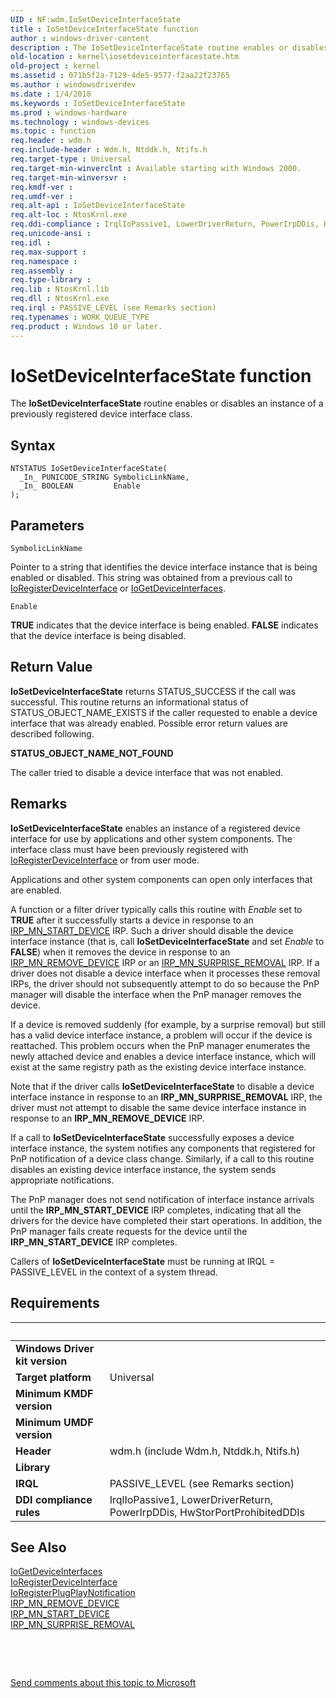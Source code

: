 ```yaml
---
UID : NF:wdm.IoSetDeviceInterfaceState
title : IoSetDeviceInterfaceState function
author : windows-driver-content
description : The IoSetDeviceInterfaceState routine enables or disables an instance of a previously registered device interface class.
old-location : kernel\iosetdeviceinterfacestate.htm
old-project : kernel
ms.assetid : 071b5f2a-7129-4de5-9577-f2aa22f23765
ms.author : windowsdriverdev
ms.date : 1/4/2018
ms.keywords : IoSetDeviceInterfaceState
ms.prod : windows-hardware
ms.technology : windows-devices
ms.topic : function
req.header : wdm.h
req.include-header : Wdm.h, Ntddk.h, Ntifs.h
req.target-type : Universal
req.target-min-winverclnt : Available starting with Windows 2000.
req.target-min-winversvr : 
req.kmdf-ver : 
req.umdf-ver : 
req.alt-api : IoSetDeviceInterfaceState
req.alt-loc : NtosKrnl.exe
req.ddi-compliance : IrqlIoPassive1, LowerDriverReturn, PowerIrpDDis, HwStorPortProhibitedDDIs
req.unicode-ansi : 
req.idl : 
req.max-support : 
req.namespace : 
req.assembly : 
req.type-library : 
req.lib : NtosKrnl.lib
req.dll : NtosKrnl.exe
req.irql : PASSIVE_LEVEL (see Remarks section)
req.typenames : WORK_QUEUE_TYPE
req.product : Windows 10 or later.
---
```



# IoSetDeviceInterfaceState function
The <b>IoSetDeviceInterfaceState</b> routine enables or disables an instance of a previously registered device interface class.

## Syntax

````
NTSTATUS IoSetDeviceInterfaceState(
  _In_ PUNICODE_STRING SymbolicLinkName,
  _In_ BOOLEAN         Enable
);
````

## Parameters

`SymbolicLinkName`

Pointer to a string that identifies the device interface instance that is being enabled or disabled. This string was obtained from a previous call to <a href="..\wdm\nf-wdm-ioregisterdeviceinterface.md">IoRegisterDeviceInterface</a> or <a href="..\wdm\nf-wdm-iogetdeviceinterfaces.md">IoGetDeviceInterfaces</a>.

`Enable`

<b>TRUE</b> indicates that the device interface is being enabled. <b>FALSE</b> indicates that the device interface is being disabled.


## Return Value

<b>IoSetDeviceInterfaceState</b> returns STATUS_SUCCESS if the call was successful. This routine returns an informational status of STATUS_OBJECT_NAME_EXISTS if the caller requested to enable a device interface that was already enabled. Possible error return values are described following.
<dl>
<dt><b>STATUS_OBJECT_NAME_NOT_FOUND</b></dt>
</dl>The caller tried to disable a device interface that was not enabled.

## Remarks

<b>IoSetDeviceInterfaceState</b> enables an instance of a registered device interface for use by applications and other system components. The interface class must have been previously registered with <a href="..\wdm\nf-wdm-ioregisterdeviceinterface.md">IoRegisterDeviceInterface</a> or from user mode. 

Applications and other system components can open only interfaces that are enabled.

A function or a filter driver typically calls this routine with <i>Enable</i> set to <b>TRUE</b> after it successfully starts a device in response to an <a href="https://msdn.microsoft.com/library/windows/hardware/ff551749">IRP_MN_START_DEVICE</a> IRP. Such a driver should disable the device interface instance (that is, call <b>IoSetDeviceInterfaceState</b> and set <i>Enable</i> to <b>FALSE</b>) when it removes the device in response to an <a href="https://msdn.microsoft.com/library/windows/hardware/ff551738">IRP_MN_REMOVE_DEVICE</a> IRP or an <a href="https://msdn.microsoft.com/library/windows/hardware/ff551760">IRP_MN_SURPRISE_REMOVAL</a> IRP. If a driver does not disable a device interface when it processes these removal IRPs, the driver should not subsequently attempt to do so because the PnP manager will disable the interface when the PnP manager removes the device. 

If a device is removed suddenly (for example, by a surprise removal) but still has a valid device interface instance, a problem will occur if the device is reattached. This problem occurs when the PnP manager enumerates the newly attached device and enables a device interface instance, which will exist at the same registry path as the existing device interface instance.

Note that if the driver calls <b>IoSetDeviceInterfaceState</b> to disable a device interface instance in response to an <b>IRP_MN_SURPRISE_REMOVAL</b> IRP, the driver must not attempt to disable the same device interface instance in response to an <b>IRP_MN_REMOVE_DEVICE</b> IRP.

If a call to <b>IoSetDeviceInterfaceState</b> successfully exposes a device interface instance, the system notifies any components that registered for PnP notification of a device class change. Similarly, if a call to this routine disables an existing device interface instance, the system sends appropriate notifications.

The PnP manager does not send notification of interface instance arrivals until the <b>IRP_MN_START_DEVICE</b> IRP completes, indicating that all the drivers for the device have completed their start operations. In addition, the PnP manager fails create requests for the device until the <b>IRP_MN_START_DEVICE</b> IRP completes.

Callers of <b>IoSetDeviceInterfaceState</b> must be running at IRQL = PASSIVE_LEVEL in the context of a system thread.

## Requirements
| &nbsp; | &nbsp; |
| ---- |:---- |
| **Windows Driver kit version** |  |
| **Target platform** | Universal |
| **Minimum KMDF version** |  |
| **Minimum UMDF version** |  |
| **Header** | wdm.h (include Wdm.h, Ntddk.h, Ntifs.h) |
| **Library** |  |
| **IRQL** | PASSIVE_LEVEL (see Remarks section) |
| **DDI compliance rules** | IrqlIoPassive1, LowerDriverReturn, PowerIrpDDis, HwStorPortProhibitedDDIs |

## See Also

<dl>
<dt>
<a href="..\wdm\nf-wdm-iogetdeviceinterfaces.md">IoGetDeviceInterfaces</a>
</dt>
<dt>
<a href="..\wdm\nf-wdm-ioregisterdeviceinterface.md">IoRegisterDeviceInterface</a>
</dt>
<dt>
<a href="..\wdm\nf-wdm-ioregisterplugplaynotification.md">IoRegisterPlugPlayNotification</a>
</dt>
<dt>
<a href="https://msdn.microsoft.com/library/windows/hardware/ff551738">IRP_MN_REMOVE_DEVICE</a>
</dt>
<dt>
<a href="https://msdn.microsoft.com/library/windows/hardware/ff551749">IRP_MN_START_DEVICE</a>
</dt>
<dt>
<a href="https://msdn.microsoft.com/library/windows/hardware/ff551760">IRP_MN_SURPRISE_REMOVAL</a>
</dt>
</dl>
 

 

<a href="mailto:wsddocfb@microsoft.com?subject=Documentation%20feedback [kernel\kernel]:%20IoSetDeviceInterfaceState routine%20 RELEASE:%20(1/4/2018)&amp;body=%0A%0APRIVACY STATEMENT%0A%0AWe use your feedback to improve the documentation. We don't use your email address for any other purpose, and we'll remove your email address from our system after the issue that you're reporting is fixed. While we're working to fix this issue, we might send you an email message to ask for more info. Later, we might also send you an email message to let you know that we've addressed your feedback.%0A%0AFor more info about Microsoft's privacy policy, see http://privacy.microsoft.com/en-us/default.aspx." title="Send comments about this topic to Microsoft">Send comments about this topic to Microsoft</a>